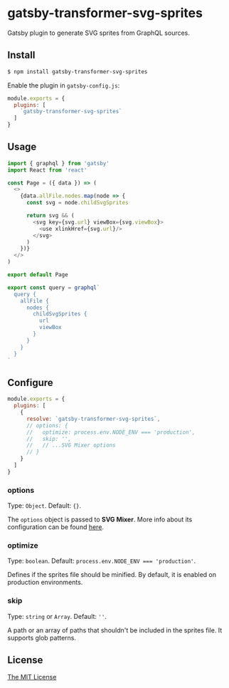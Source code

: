 # gatsby-transformer-svg-sprites

Gatsby plugin to generate SVG sprites from GraphQL sources.

## Install

```sh
$ npm install gatsby-transformer-svg-sprites
```

Enable the plugin in `gatsby-config.js`:

```js
module.exports = {
  plugins: [
    `gatsby-transformer-svg-sprites`
  ]
}
```

## Usage

```js
import { graphql } from 'gatsby'
import React from 'react'

const Page = ({ data }) => (
  <>
    {data.allFile.nodes.map(node => {
      const svg = node.childSvgSprites

      return svg && (
        <svg key={svg.url} viewBox={svg.viewBox}>
          <use xlinkHref={svg.url}/>
        </svg>
      )
    })}
  </>
)

export default Page

export const query = graphql`
  query {
    allFile {
      nodes {
        childSvgSprites {
          url
          viewBox
        }
      }
    }
  }
`
```

## Configure

```js
module.exports = {
  plugins: [
    {
      resolve: `gatsby-transformer-svg-sprites`,
      // options: {
      //   optimize: process.env.NODE_ENV === 'production',
      //   skip: '',
      //   // ...SVG Mixer options
      // }
    }
  ]
}
```

### options

Type: `Object`. Default: `{}`.

The `options` object is passed to __SVG Mixer__. More info about its
configuration can be found [here][1].

[1]: https://github.com/JetBrains/svg-mixer/tree/master/packages/svg-mixer#configuration

### optimize

Type: `boolean`. Default: `process.env.NODE_ENV === 'production'`.

Defines if the sprites file should be minified. By default, it is enabled on
production environments.

### skip

Type: `string` or `Array`. Default: `''`.

A path or an array of paths that shouldn't be included in the sprites file. It
supports glob patterns.

## License

[The MIT License](./LICENSE)
